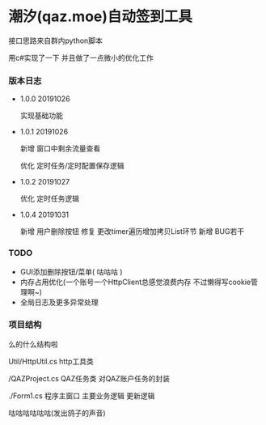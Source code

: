 # 潮汐(qaz.moe)自动签到工具

接口思路来自群内python脚本

用c#实现了一下 并且做了一点微小的优化工作

### 版本日志

- 1.0.0  20191026

  实现基础功能

- 1.0.1 20191026

  新增 窗口中剩余流量查看

  优化 定时任务/定时配置保存逻辑

- 1.0.2 20191027

  优化 定时任务逻辑

- 1.0.4 20191031
  
  新增 用户删除按钮
  修复 更改timer遍历增加拷贝List环节
  新增 BUG若干
  

### TODO

- GUI添加删除按钮/菜单( 咕咕咕 )
- 内存占用优化(一个账号一个HttpClient总感觉浪费内存 不过懒得写cookie管理啊~)
- 全局日志及更多异常处理

### 项目结构

么的什么结构啦

Util/HttpUtil.cs http工具类

/QAZProject.cs QAZ任务类 对QAZ账户任务的封装

./Form1.cs 程序主窗口 主要业务逻辑 更新逻辑



咕咕咕咕咕咕(发出鸽子的声音)